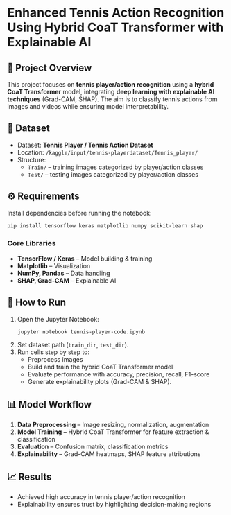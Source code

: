 # Enhanced Tennis Action Recognition Using Hybrid CoaT Transformer with Explainable AI

## 📌 Project Overview
This project focuses on **tennis player/action recognition** using a **hybrid CoaT Transformer** model, integrating **deep learning with explainable AI techniques** (Grad-CAM, SHAP). The aim is to classify tennis actions from images and videos while ensuring model interpretability.

## 📂 Dataset
- Dataset: **Tennis Player / Tennis Action Dataset**  
- Location: `/kaggle/input/tennis-playerdataset/Tennis_player/`  
- Structure:
  - `Train/` – training images categorized by player/action classes  
  - `Test/` – testing images categorized by player/action classes  

## ⚙️ Requirements
Install dependencies before running the notebook:

```bash
pip install tensorflow keras matplotlib numpy scikit-learn shap
```

### Core Libraries
- **TensorFlow / Keras** – Model building & training  
- **Matplotlib** – Visualization  
- **NumPy, Pandas** – Data handling  
- **SHAP, Grad-CAM** – Explainable AI  

## 🚀 How to Run
1. Open the Jupyter Notebook:  
   ```bash
   jupyter notebook tennis-player-code.ipynb
   ```
2. Set dataset path (`train_dir`, `test_dir`).  
3. Run cells step by step to:
   - Preprocess images  
   - Build and train the hybrid CoaT Transformer model  
   - Evaluate performance with accuracy, precision, recall, F1-score  
   - Generate explainability plots (Grad-CAM & SHAP).  

## 📊 Model Workflow
1. **Data Preprocessing** – Image resizing, normalization, augmentation  
2. **Model Training** – Hybrid CoaT Transformer for feature extraction & classification  
3. **Evaluation** – Confusion matrix, classification metrics  
4. **Explainability** – Grad-CAM heatmaps, SHAP feature attributions  

## 📈 Results
- Achieved high accuracy in tennis player/action recognition  
- Explainability ensures trust by highlighting decision-making regions  
